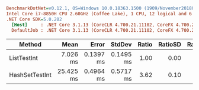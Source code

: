 ``` ini

BenchmarkDotNet=v0.12.1, OS=Windows 10.0.18363.1500 (1909/November2018Update/19H2)
Intel Core i7-8850H CPU 2.60GHz (Coffee Lake), 1 CPU, 12 logical and 6 physical cores
.NET Core SDK=5.0.202
  [Host]     : .NET Core 3.1.13 (CoreCLR 4.700.21.11102, CoreFX 4.700.21.11602), X64 RyuJIT
  DefaultJob : .NET Core 3.1.13 (CoreCLR 4.700.21.11102, CoreFX 4.700.21.11602), X64 RyuJIT


```
|         Method |      Mean |     Error |    StdDev | Ratio | RatioSD | Rank |     Gen 0 |     Gen 1 |     Gen 2 | Allocated |
|--------------- |----------:|----------:|----------:|------:|--------:|-----:|----------:|----------:|----------:|----------:|
|    ListTestInt |  7.026 ms | 0.1397 ms | 0.1495 ms |  1.00 |    0.00 |    1 | 1968.7500 | 1968.7500 | 1968.7500 |      8 MB |
| HashSetTestInt | 25.425 ms | 0.4964 ms | 0.5717 ms |  3.62 |    0.10 |    2 | 1187.5000 | 1156.2500 | 1156.2500 |  41.11 MB |
